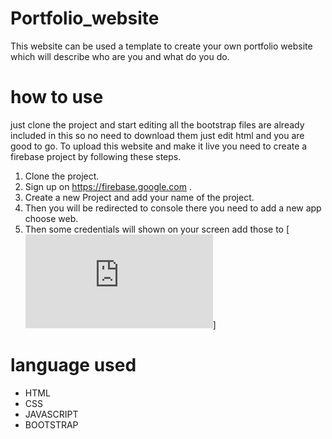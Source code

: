 # Portfolio_website
This website can be used a template to create your own portfolio website which will describe who are you and what do you do. 

#  how to use 
just clone the project and start editing all the bootstrap files are already included in this so no need to download them just edit html and you are good to go.
To upload this website and make it live you need to create a firebase project by following these steps.

1. Clone the project.
2. Sign up on https://firebase.google.com .
3. Create a new Project and add your name of the project.
4. Then you will be redirected to console there you need to add a new app choose web.
5. Then some credentials will shown on your screen add those to [![asset/js/contact.js](https://github.com/MD0398/Portfolio_website/blob/master/assets/js/contact.js)]

# language used 

- HTML
- CSS
- JAVASCRIPT
- BOOTSTRAP 
